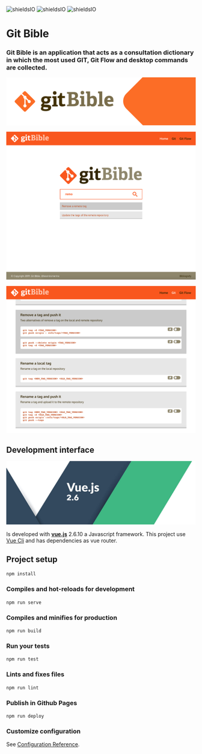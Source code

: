 ![shieldsIO](https://img.shields.io/github/issues/beatrizsmerino/git-bible)
![shieldsIO](https://img.shields.io/github/forks/beatrizsmerino/git-bible)
![shieldsIO](https://img.shields.io/github/stars/beatrizsmerino/git-bible)

# Git Bible

### Git Bible is an application that acts as a consultation dictionary in which the most used GIT, Git Flow and desktop commands are collected.

![GitBible](https://github.com/beatrizsmerino/git-bible/blob/master/README/images/git-bible-head.svg)

![GitBible - Git search](https://github.com/beatrizsmerino/git-bible/blob/master/README/images/git-bible-screenshots-1.jpg)

![GitBible - Git commands](https://github.com/beatrizsmerino/git-bible/blob/master/README/images/git-bible-screenshots-2.jpg)

## Development interface

![GitBible - Git commands](https://github.com/beatrizsmerino/git-bible/blob/master/README/images/vue-js-2.jpg)

Is developed with **[vue.js](https://vuejs.org/)** 2.6.10 a Javascript framework. This project use [Vue Cli](https://cli.vuejs.org/) and has dependencies as vue router.

## Project setup

```
npm install
```

### Compiles and hot-reloads for development

```
npm run serve
```

### Compiles and minifies for production

```
npm run build
```

### Run your tests

```
npm run test
```

### Lints and fixes files

```
npm run lint
```

### Publish in Github Pages

```
npm run deploy
```

### Customize configuration

See [Configuration Reference](https://cli.vuejs.org/config/).
